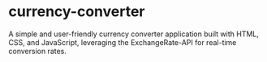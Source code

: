 # currency-converter
A simple and user-friendly currency converter application built with HTML, CSS, and JavaScript, leveraging the ExchangeRate-API for real-time conversion rates.
